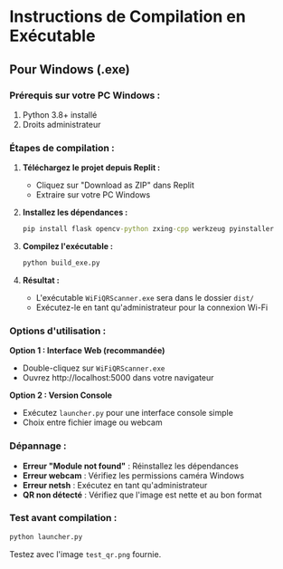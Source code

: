 # Instructions de Compilation en Exécutable

## Pour Windows (.exe)

### Prérequis sur votre PC Windows :
1. Python 3.8+ installé
2. Droits administrateur

### Étapes de compilation :

1. **Téléchargez le projet depuis Replit :**
   - Cliquez sur "Download as ZIP" dans Replit
   - Extraire sur votre PC Windows

2. **Installez les dépendances :**
   ```cmd
   pip install flask opencv-python zxing-cpp werkzeug pyinstaller
   ```

3. **Compilez l'exécutable :**
   ```cmd
   python build_exe.py
   ```

4. **Résultat :**
   - L'exécutable `WiFiQRScanner.exe` sera dans le dossier `dist/`
   - Exécutez-le en tant qu'administrateur pour la connexion Wi-Fi

### Options d'utilisation :

**Option 1 : Interface Web (recommandée)**
- Double-cliquez sur `WiFiQRScanner.exe`
- Ouvrez http://localhost:5000 dans votre navigateur

**Option 2 : Version Console**
- Exécutez `launcher.py` pour une interface console simple
- Choix entre fichier image ou webcam

### Dépannage :

- **Erreur "Module not found"** : Réinstallez les dépendances
- **Erreur webcam** : Vérifiez les permissions caméra Windows
- **Erreur netsh** : Exécutez en tant qu'administrateur
- **QR non détecté** : Vérifiez que l'image est nette et au bon format

### Test avant compilation :
```cmd
python launcher.py
```
Testez avec l'image `test_qr.png` fournie.